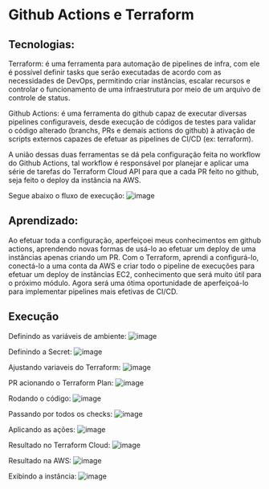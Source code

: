# Github Actions e Terraform

## Tecnologias:
Terraform: é uma ferramenta para automação de pipelines de infra, com ele é possível definir tasks que serão executadas de acordo com as necessidades de DevOps, permitindo criar instâncias, escalar recursos e controlar o funcionamento de uma infraestrutura por meio de um arquivo de controle de status.

Github Actions: é uma ferramenta do github capaz de executar diversas pipelines configuraveis, desde execução de códigos de testes para validar o código alterado (branchs, PRs e demais actions do github) à ativação de scripts externos capazes de efetuar as pipelines de CI/CD (ex: terraform).

A união dessas duas ferramentas se dá pela configuração feita no workflow do Github Actions, tal workflow é responsável por planejar e aplicar uma série de tarefas do Terraform Cloud API para que a cada PR feito no github, seja feito o deploy da instância na AWS. 

Segue abaixo o fluxo de execução:
![image](https://github.com/FelipeSaadi/terraform-github-actions/assets/54749257/1c80bf00-55e9-43d5-aecc-4b398956ed4c)

## Aprendizado:
Ao efetuar toda a configuração, aperfeiçoei meus conhecimentos em github actions, aprendendo novas formas de usá-lo ao efetuar um deploy de uma instâncias apenas criando um PR. Com o Terraform, aprendi a configurá-lo, conectá-lo a uma conta da AWS e criar todo o pipeline de execuções para efetuar um deploy de instâncias EC2, conhecimento que será muito útil para o próximo módulo. Agora será uma ótima oportunidade de aperfeiçoá-lo para implementar pipelines mais efetivas de CI/CD.

## Execução 

Definindo as variáveis de ambiente:
![image](https://github.com/FelipeSaadi/terraform-github-actions/assets/54749257/224f51c1-d54e-405e-8b5c-9e2738cfb1bc)

Definindo a Secret:
![image](https://github.com/FelipeSaadi/terraform-github-actions/assets/54749257/eb03f850-2c7c-46f9-8371-00cbabab112d)

Ajustando variaveis do Terraform:
![image](https://github.com/FelipeSaadi/terraform-github-actions/assets/54749257/7a168f20-06b4-4b83-89e0-067c2fc8b8bf)

PR acionando o Terraform Plan:
![image](https://github.com/FelipeSaadi/terraform-github-actions/assets/54749257/2bb34656-aaf8-4629-95f2-4846523d261b)

Rodando o código:
![image](https://github.com/FelipeSaadi/terraform-github-actions/assets/54749257/b34954ce-6cf2-4d0d-802e-76d7202b1f91)

Passando por todos os checks:
![image](https://github.com/FelipeSaadi/terraform-github-actions/assets/54749257/877b6d4f-c250-4473-9eae-af9afbb98edd)

Aplicando as ações:
![image](https://github.com/FelipeSaadi/terraform-github-actions/assets/54749257/a0262948-a966-4997-a982-ff951c8fe180)

Resultado no Terraform Cloud:
![image](https://github.com/FelipeSaadi/terraform-github-actions/assets/54749257/c034fb98-081e-4fbd-b92d-ec08158160f6)

Resultado na AWS:
![image](https://github.com/FelipeSaadi/terraform-github-actions/assets/54749257/9be59099-2cdd-4a52-aae4-52abe4bba96c)

Exibindo a instância:
![image](https://github.com/FelipeSaadi/terraform-github-actions/assets/54749257/f576e834-78b9-4ac6-b3b0-fe882c5775fb)

